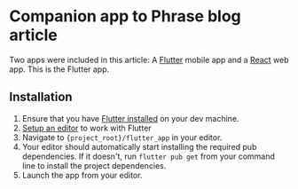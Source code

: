 # Companion app to Phrase blog article
Two apps were included in this article: A [Flutter](https://flutter.dev/) mobile
app and a [React](https://reactjs.org/) web app. This is the Flutter app.


## Installation
1. Ensure that you have [Flutter installed](https://docs.flutter.dev/get-started/install)
on your dev machine.
1. [Setup an editor](https://docs.flutter.dev/get-started/editor) to work with Flutter
1. Navigate to `{project_root}/flutter_app` in your editor.
1. Your editor should automatically start installing the required pub
dependencies. If it doesn't, run `flutter pub get` from your command line to
install the project dependencies.
1. Launch the app from your editor.
